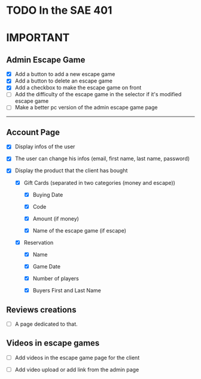 # TODO In the SAE 401

# <b>IMPORTANT</b>

## Admin Escape Game

- [X] Add a button to add a new escape game
- [X] Add a button to delete an escape game
- [X] Add a checkbox to make the escape game on front
- [ ] Add the difficulty of the escape game in the selector if it's modified escape game
- [ ] Make a better pc version of the admin escape game page

----------------

## Account Page

- [x] Display infos of the user

- [x] The user can change his infos (email, first name, last name, password)

- [x] Display the product that the client has bought

    - [X] Gift Cards (separated in two categories (money and escape))

        - [X] Buying Date

        - [X] Code

        - [X] Amount (if money)

        - [X] Name of the escape game (if escape)

    - [X] Reservation

        - [X] Name

        - [X] Game Date

        - [X] Number of players

        - [X] Buyers First and Last Name

## Reviews creations

- [ ] A page dedicated to that.

## Videos in escape games

- [ ] Add videos in the escape game page for the client

- [ ] Add video upload or add link from the admin page
